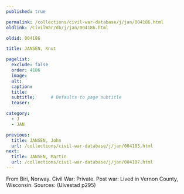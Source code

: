 ```yaml
---
published: true

permalink: /collections/civil-war-database/j/jan/004186.html
oldlink: /CivilWar/db/j/jan/004186.html

oldid: 004186

title: JANSEN, Knut

pagelist:
  exclude: false
  order: 4186
  image: 
  alt:
  caption:
  title:
  subtitle:      # Defaults to page subtitle
  teaser:

category: 
  - J 
  - JAN

previous:
  title: JANSEN, John
  url: /collections/civil-war-database/j/jan/004185.html  
next:
  title: JANSEN, Martin
  url: /collections/civil-war-database/j/jan/004187.html   
---
```

From Biri, Norway. Civil War: Private. Post war: Lived in Vernon County, Wisconsin. Sources: (Ulvestad p295)